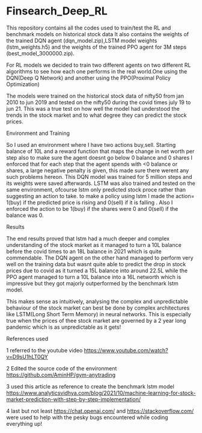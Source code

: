 # Finsearch_Deep_RL
This repository contains all the codes used to train/test the RL and benchmark models on historical stock data
It also contains the weights of the trained DQN agent (dqn_model.zip),LSTM model weights (lstm_weights.h5) and the  weights of the trained PPO agent for 3M steps (best_model_3000000.zip).

For RL models we decided to train two different agents on two different RL algorithms to see how each one performs in the real world.One using the DQN(Deep Q Network) and another using the PPO(Proximal Policy Optimization)

The models were trained on the historical stock data of nifty50 from jan 2010 to jun 2019 and tested on the nifty50 during the covid times july 19 to jun 21.
This was a true test on how well the model had understood the trends in the stock market and to what degree they can predict the stock prices.

Environment and  Training 

So  I used an environment where I have two actions buy,sell. Starting balance of 10L and a reward function that maps the change in net worth per step also to make sure the agent doesnt go below 0 balance and 0 shares I enforced that for each step that the agent spends with <0 balance or shares, a large negative penalty is given, this made sure there werent any such problems hereon. This DQN model was trained for 5 million steps and its weights were saved afterwards. LSTM was also trained and tested on the same environment, ofcourse lstm only predicted stock proce rather than suggesting an action to take. to make a policy using lstm I made the action= 1(buy) if the predicted price is rising and 0(sell) if it is falling . Also I enforced the action to be 1(buy) if the shares were 0 and 0(sell) if the balance was 0.

Results

The end results proved that lstm had a much deeper and complex understanding of the stock market as it managed to turn a 10L balance before the covid times to an 18L balance in 2021 which is quite commendable.
The DQN agent on the other hand managed to perform very well on the training data but wasnt quite able to predict the drop in stock prices due to covid as it turned a 15L balance into around 22.5L while the PPO agent managed to turn a 10L balance into a 16L networth which is impressive but they got majorly outperformed by the benchmark lstm model.

This makes sense as intuitively, analysing the complex and unpredictable behaviour of the  stock market can best be done by complex architectures like LSTM(Long Short Term Memory) in neural networks. This is especially true when the prices of thee stock market are governed by a 2 year long pandemic which is as unpredictable as it gets!

References used 

1 referred to the youtube video https://www.youtube.com/watch?v=D9sU1hLT0QY

2 Edited the source code of the environment https://github.com/AminHP/gym-anytrading

3 used this article as reference to create the benchmark lstm model https://www.analyticsvidhya.com/blog/2021/10/machine-learning-for-stock-market-prediction-with-step-by-step-implementation/

4 last but not least https://chat.openai.com/ and  https://stackoverflow.com/ were used to help with the pesky bugs encountered while coding everything up!
